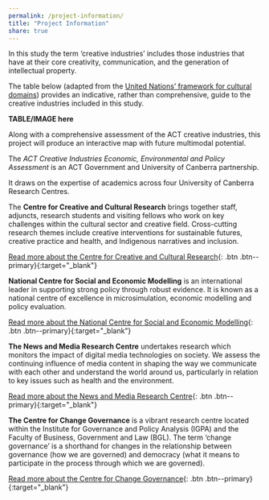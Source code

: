 ```yaml
---
permalink: /project-information/
title: "Project Information"
share: true
---
```


In this study the term ‘creative industries’ includes those industries that have at their core creativity, communication, and the generation of intellectual property.

The table below (adapted from the [United Nations’ framework for cultural domains](https://unstats.un.org/unsd/statcom/doc10/BG-FCS-E.pdf)) provides an indicative, rather than comprehensive, guide to the creative industries included in this study.

**TABLE/IMAGE here**

Along with a comprehensive assessment of the ACT creative industries, this project will produce an interactive map with future multimodal potential.

The _ACT Creative Industries Economic, Environmental and Policy Assessment_ is an ACT Government and University of Canberra partnership.

It draws on the expertise of academics across four University of Canberra Research Centres.

The **Centre for Creative and Cultural Research** brings together staff, adjuncts, research students and visiting fellows who work on key challenges within the cultural sector and creative field. Cross-cutting research themes include creative interventions for sustainable futures, creative practice and health, and Indigenous narratives and inclusion.

[Read more about the Centre for Creative and Cultural Research](https://www.canberra.edu.au/research/faculty-research-centres/cccr){: .btn .btn--primary}{:target="\_blank"}

**National Centre for Social and Economic Modelling** is an international leader in supporting strong policy through robust evidence. It is known as a national centre of excellence in microsimulation, economic modelling and policy evaluation.

[Read more about the National Centre for Social and Economic Modelling](https://www.governanceinstitute.edu.au/centres/national-centre-for-social-and-economic-modelling-natsem){: .btn .btn--primary}{:target="\_blank"}

**The News and Media Research Centre** undertakes research which monitors the impact of digital media technologies on society. We assess the continuing influence of media content in shaping the way we communicate with each other and understand the world around us, particularly in relation to key issues such as health and the environment.

[Read more about the News and Media Research Centre](https://www.canberra.edu.au/research/faculty-research-centres/nmrc){: .btn .btn--primary}{:target="\_blank"}

**The Centre for Change Governance** is a vibrant research centre located within the Institute for Governance and Policy Analysis (IGPA) and the Faculty of Business, Government and Law (BGL). The term ‘change governance’ is a shorthand for changes in the relationship between governance (how we are governed) and democracy (what it means to participate in the process through which we are governed).

[Read more about the Centre for Change Governance](https://www.governanceinstitute.edu.au/centres/ccg){: .btn .btn--primary}{:target="\_blank"}
